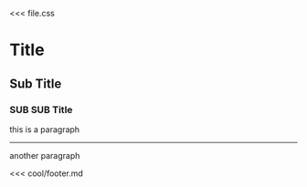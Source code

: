 <<< file.css

# Title

## Sub Title

### SUB SUB Title

this
is a 
paragraph

---

another
paragraph

<<< cool/footer.md